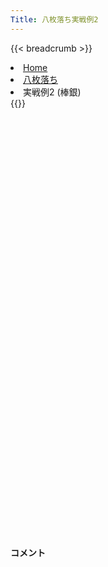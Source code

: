 ```yaml
---
Title: 八枚落ち実戦例2
---
```

{{< breadcrumb >}}
  <li class="breadcrumb-item"><a href="/shogi-beginners/">Home</a></li>
  <li class="breadcrumb-item"><a href="/shogi-beginners/8mai/">八枚落ち</a></li>
  <li class="breadcrumb-item active" aria-current="page">実戦例2 (棒銀)</li>
{{</ breadcrumb >}}
<div class="row pt-3">
  <div class="col-lg-1"></div>
  <div class="col-sm" tabindex="-1">
    <script id="example-kif" type="kif">
手合割：八枚落ち
下手：下手
上手：上手
手数----指手---------消費時間--
*<ruby>棒銀<rt>ぼうぎん</rt></ruby>の<ruby>勝<rt>か</rt></ruby>ち<ruby>方<rt>かた</rt></ruby>をおぼえましょう。
*<div class="text-center"><img class="img-fluid pt-3 w-50" src="/shogi-beginners/img/cat8.png"></div>
   1 ３二金(41)
   2 ７六歩(77)
   3 ７二金(61)
   4 ２六歩(27)
   5 ４二玉(51)
   6 ２五歩(26)
   7 ３一玉(42)
   8 ３八銀(39)
   9 ６四歩(63)
  10 ２七銀(38)
  11 ６五歩(64)
  12 ２六銀(27)
  13 ６三金(72)
  14 ３五銀(26)
  15 ２二玉(31)
*無理<rt>むり</rt></ruby>やり<ruby>棒銀<rt>ぼうぎん</rt></ruby>を<ruby>受<rt>う</rt></ruby>けようとする<ruby>手<rt>て</rt></ruby>です。
  16 ２四歩(25)
*これで<ruby>攻<rt>せ</rt></ruby>めは<ruby>成功<rt>せいこう</rt></ruby>していますが、ここからの<ruby>手順<rt>てじゅん</rt></ruby>をきちんとおぼえましょう。
  17 同　歩(23)
  18 同　銀(35)
  19 ２三歩打
*<ruby>問題<rt>もんだい</rt></ruby>: <ruby>次<rt>つぎ</rt></ruby>の<ruby>手<rt>て</rt></ruby>を<ruby>考<rt>かんが</rt></ruby>えてみましょう。
*<div><img class="img-fluid" src="/shogi-beginners/img/cat2.png"></div>
  20 同　銀成(24)
  21 同　金(32)
  22 ２四歩打
*まずはこの<ruby>手<rt>て</rt></ruby>をしっかりおぼえましょう。
  23 同　金(23)
  24 同　飛(28)
  25 ２三歩打
  26 ２五飛(24)
*☗<ruby>６五<rt>ろくごー</rt></ruby><ruby>飛<rt>ひ</rt></ruby>もねらっています。
  27 ５四金(63)
*<ruby>問題<rt>もんだい</rt></ruby>: <ruby>次<rt>つぎ</rt></ruby>の<ruby>手<rt>て</rt></ruby>を<ruby>考<rt>かんが</rt></ruby>えてみましょう。
*<div><img class="img-fluid" src="/shogi-beginners/img/cat2.png"></div>
  28 ３四金打
*<ruby>角<rt>かく</rt></ruby>の<ruby>利<rt>き</rt></ruby>きをいかしたこの<ruby>手<rt>て</rt></ruby>をよくおぼえておきましょう。
  29 ３二銀打
*<ruby>問題<rt>もんだい</rt></ruby>: <ruby>次<rt>つぎ</rt></ruby>の<ruby>手<rt>て</rt></ruby>を<ruby>考<rt>かんが</rt></ruby>えてみましょう。
*<div><img class="img-fluid" src="/shogi-beginners/img/cat2.png"></div>
  30 ３三角成(88)
  31 ３一玉(22)
  32 ３二馬(33)
*もっと<ruby>安全<rt>あんぜん</rt></ruby>に<ruby>攻<rt>せ</rt></ruby>めるなら☗<ruby>５一馬<rt>ごーいちうま</rt></ruby>がいいです。
  33 同　玉(31)
  34 ２三飛成(25)
  35 ４一玉(32)
  36 ４三金(34)
  37 ５一玉(41)
  38 ３二龍(23)
  39 ６一玉(51)
  40 ７二銀打
  41 ５一玉(61)
  42 ５二金(43)
  43 投了
*<a href="/shogi-beginners/8mai/example3/">
*<ruby>次<rt>つぎ</rt></ruby>の<ruby>棋譜<rt>きふ</rt></ruby>を<ruby>見<rt>み</rt></ruby>よう！
*<div class="text-center"><img class="img-fluid pt-3 w-50" src="/shogi-beginners/img/cat1.png"></div></a>
まで42手で下手の勝ち
    </script>
    <svg id="example" xmlns="http://www.w3.org/2000/svg" viewBox="0,0,400,540"></svg>
  </div>
  <div class="col-sm">
    <h4 class="pt-3">コメント</h4>
    <div id="comment"></div>
  </div>
  <div class="col-lg-1"></div>
</div>

